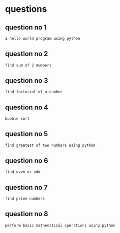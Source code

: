# questions
## question no 1
```markdown
a hello world program using python 
```


## question no 2
```markdown
find sum of 2 numbers 
```


## question no 3
```markdown
find factorial of a number
```


## question no 4
```markdown
bubble sort
```

## question no 5
```markdown
find greatest of two numbers using python
```

## question no 6
```markdown
find even or odd
```

## question no 7
```markdown
find prime numbers
```

## question no 8
```markdown
perform basic mathematical operations using python
```
